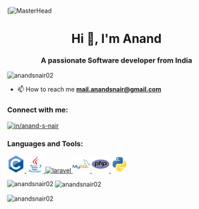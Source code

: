 [![MasterHead](https://user-images.githubusercontent.com/10498744/210012254-234538ff-d198-48aa-8964-37e6fd45d227.gif)
<h1 align="center">Hi 👋, I'm Anand</h1>
<h3 align="center">A passionate Software developer from India</h3>

<p align="left"> <img src="https://komarev.com/ghpvc/?username=anandsnair02&label=Profile%20views&color=0e75b6&style=flat" alt="anandsnair02" /> </p>

- 📫 How to reach me **mail.anandsnair@gmail.com**

<h3 align="left">Connect with me:</h3>
<p align="left">
<a href="https://linkedin.com/in/anand-s-nair" target="blank"><img align="center" src="https://raw.githubusercontent.com/rahuldkjain/github-profile-readme-generator/master/src/images/icons/Social/linked-in-alt.svg" alt="in/anand-s-nair" height="30" width="40" /></a>
</p>

<h3 align="left">Languages and Tools:</h3>
<p align="left"> <a href="https://www.cprogramming.com/" target="_blank" rel="noreferrer"> <img src="https://raw.githubusercontent.com/devicons/devicon/master/icons/c/c-original.svg" alt="c" width="40" height="40"/> </a> <a href="https://www.java.com" target="_blank" rel="noreferrer"> <img src="https://raw.githubusercontent.com/devicons/devicon/master/icons/java/java-original.svg" alt="java" width="40" height="40"/> </a> <a href="https://laravel.com/" target="_blank" rel="noreferrer"> <img src="https://i.pinimg.com/736x/d6/4f/7a/d64f7aa027832cc02c1ec999e3f4fa65.jpg" alt="laravel" width="40" height="40"/> </a> <a href="https://www.mysql.com/" target="_blank" rel="noreferrer"> <img src="https://raw.githubusercontent.com/devicons/devicon/master/icons/mysql/mysql-original-wordmark.svg" alt="mysql" width="40" height="40"/> </a> <a href="https://www.php.net" target="_blank" rel="noreferrer"> <img src="https://raw.githubusercontent.com/devicons/devicon/master/icons/php/php-original.svg" alt="php" width="40" height="40"/> </a> <a href="https://www.python.org" target="_blank" rel="noreferrer"> <img src="https://raw.githubusercontent.com/devicons/devicon/master/icons/python/python-original.svg" alt="python" width="40" height="40"/> </a> </p>

<p><img align="left" src="https://github-readme-stats.vercel.app/api/top-langs?username=anandsnair02&show_icons=true&locale=en&layout=compact" alt="anandsnair02" /></p>

<p>&nbsp;<img align="center" src="https://github-readme-stats.vercel.app/api?username=anandsnair02&show_icons=true&locale=en" alt="anandsnair02" /></p>

<p><img align="center" src="https://github-readme-streak-stats.herokuapp.com/?user=anandsnair02&" alt="anandsnair02" /></p>
